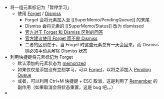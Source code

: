 - 将一组元素标记为「暂停学习」
	- 使用 [Forget]([[SuperMemo/Forget]]) / [Dismiss]([[SuperMemo/Dismiss]])
		- Forget 会将元素加入至 [[SuperMemo/PendingQueue]] 的末尾
		- Dismiss 会将元素的 [[SuperMemo/Status]] 改为 dismissed
		- [官方对于 Forget 和 Dismiss 区别的回答](http://supermemopedia.com/wiki/Difference_between_Forget_and_Dismiss)
		- [官方建议使用 Forget 而不是 Dismiss](http://supermemopedia.com/wiki/Change_the_default_behavior_of_Remembering_Dismissed_Items_to_maintain_the_repetition_history)
		- 二者的区别在于，当 Forget 时这些元素总有一天会回来，而 Dismiss 则必须手动从解除 Dismiss 状态
- 利用快捷键将元素标记为 Forget
	- 默认添加的元素状态为 [memorized](((622eb692-1fa4-4194-a516-925934f79b08)))
	- 如果仅仅是添加没有立刻学习，可以 [Forget]([[SuperMemo/Forget]])，以将之添加入 [Pending Queue]([[SuperMemo/PendingQueue]])
	- 或者，可以利用 Ctrl+M 快捷键 + ESC 取消，这是利用了 [Remember]([[SuperMemo/Remember]]) 的副作用（如果取消会将状态重置，这是 bug 吧。。）
-